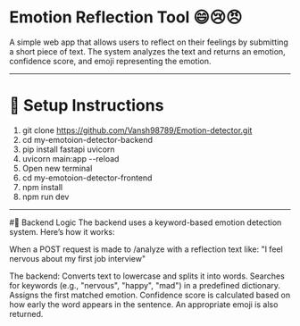 # Emotion Reflection Tool 😄😢😠

A simple web app that allows users to reflect on their feelings by submitting a short piece of text. The system analyzes the text and returns an emotion, confidence score, and emoji representing the emotion.

---

# 🚀 Setup Instructions

1) git clone https://github.com/Vansh98789/Emotion-detector.git
2) cd my-emotoion-detector-backend
3) pip install fastapi uvicorn
4) uvicorn main:app --reload
5) Open new terminal 
6) cd my-emotoion-detector-frontend
7) npm install
8) npm run dev

---

#🧠 Backend Logic
The backend uses a keyword-based emotion detection system. Here’s how it works:

When a POST request is made to /analyze with a reflection text like:
"I feel nervous about my first job interview"

The backend:
Converts text to lowercase and splits it into words.
Searches for keywords (e.g., "nervous", "happy", "mad") in a predefined dictionary.
Assigns the first matched emotion.
Confidence score is calculated based on how early the word appears in the sentence.
An appropriate emoji is also returned.
